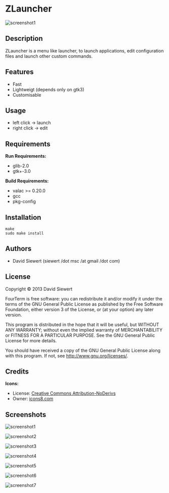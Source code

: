 # ZLauncher #

![screenshot1](https://raw.github.com/zeromancer/zlauncher/master/screenshots/1.png)

## Description ##

ZLauncher is a menu like launcher, to launch applications, edit configuration files and launch other custom commands.


## Features ##
 * Fast
 * Lightweigt (depends only on gtk3)
 * Customisable


## Usage ##
 * left click -> launch
 * right click -> edit


## Requirements ##

**Run Requirements:**
 * glib-2.0
 * gtk+-3.0


**Build Requirements:**
 * valac >= 0.20.0
 * gcc
 * pkg-config

 
## Installation ##

```
make
sudo make install
```

## Authors ##
 * David Siewert (siewert /dot msc /at gmail /dot com)

## License ##

Copyright © 2013 David Siewert

FourTerm is free software: you can redistribute it and/or modify it under the terms of the GNU General Public License as published by the Free Software Foundation, either version 3 of the License, or (at your option) any later version.

This program is distributed in the hope that it will be useful, but WITHOUT ANY WARRANTY; without even the implied warranty of MERCHANTABILITY or FITNESS FOR A PARTICULAR PURPOSE. See the GNU General Public License for more details.

You should have received a copy of the GNU General Public License along with this program. If not, see http://www.gnu.org/licenses/.

## Credits ##

**Icons:**
 * License: [Creative Commons Attribution-NoDerivs](http://creativecommons.org/licenses/by-nd/3.0/)
 * Owner: [icons8.com](http://icons8.com/)


## Screenshots ##

![screenshot1](https://raw.github.com/zeromancer/zlauncher/master/screenshots/1.png)

![screenshot2](https://raw.github.com/zeromancer/zlauncher/master/screenshots/2.png)

![screenshot3](https://raw.github.com/zeromancer/zlauncher/master/screenshots/3.png)

![screenshot4](https://raw.github.com/zeromancer/zlauncher/master/screenshots/4.png)

![screenshot5](https://raw.github.com/zeromancer/zlauncher/master/screenshots/5.png)

![screenshot6](https://raw.github.com/zeromancer/zlauncher/master/screenshots/6.png)

![screenshot7](https://raw.github.com/zeromancer/zlauncher/master/screenshots/7.png)
